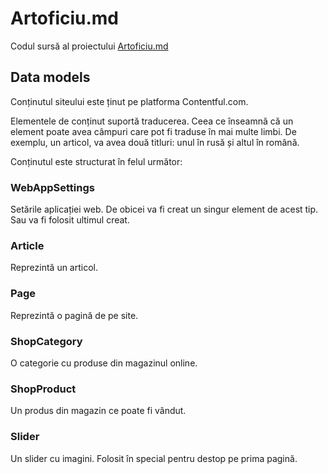 # Artoficiu.md

Codul sursă al proiectului [Artoficiu.md](http://artoficiu.md)


## Data models

Conținutul siteului este ținut pe platforma Contentful.com.

Elementele de conținut suportă traducerea. Ceea ce înseamnă că un element poate
avea câmpuri care pot fi traduse în mai multe limbi. De exemplu, un articol, va
avea două titluri: unul în rusă și altul în română.

Conținutul este structurat în felul următor:

### WebAppSettings

Setările aplicației web. De obicei va fi creat un singur element de acest tip.
Sau va fi folosit ultimul creat.

### Article

Reprezintă un articol.

### Page

Reprezintă o pagină de pe site.

### ShopCategory

O categorie cu produse din magazinul online.

### ShopProduct

Un produs din magazin ce poate fi vândut.

### Slider

Un slider cu imagini. Folosit în special pentru destop pe prima pagină.